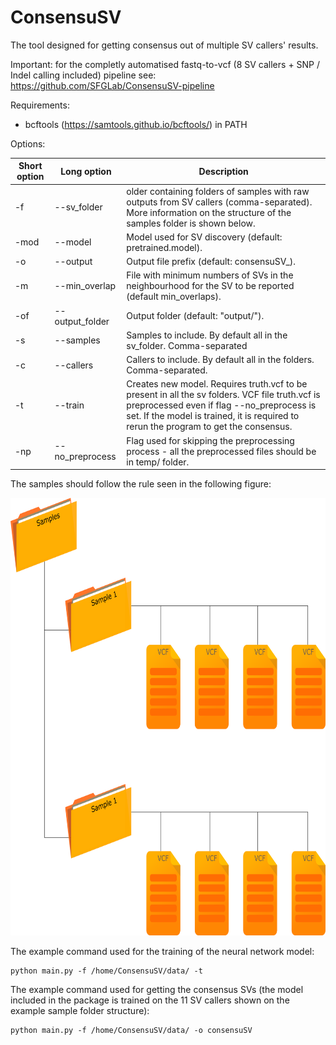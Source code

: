 # ConsensuSV
The tool designed for getting consensus out of multiple SV callers' results.

Important: for the completly automatised fastq-to-vcf (8 SV callers + SNP / Indel calling included) pipeline see: https://github.com/SFGLab/ConsensuSV-pipeline

Requirements:
* bcftools (https://samtools.github.io/bcftools/) in PATH

Options:

Short option | Long option | Description
-------------- | --------------- | ---------------
-f | --sv_folder | older containing folders of samples with raw outputs from SV callers (comma-separated). More information on the structure of the samples folder is shown below.
-mod | --model | Model used for SV discovery (default: pretrained.model).
-o | --output | Output file prefix (default: consensuSV_).
-m | --min_overlap | File with minimum numbers of SVs in the neighbourhood for the SV to be reported (default min_overlaps).
-of | --output_folder | Output folder (default: "output/").
-s | --samples | Samples to include. By default all in the sv_folder. Comma-separated
-c | --callers | Callers to include. By default all in the folders. Comma-separated.
-t | --train | Creates new model. Requires truth.vcf to be present in all the sv folders. VCF file truth.vcf is preprocessed even if flag --no_preprocess is set. If the model is trained, it is required to rerun the program to get the consensus.
-np | --no_preprocess | Flag used for skipping the preprocessing process - all the preprocessed files should be in temp/ folder.

The samples should follow the rule seen in the following figure:
<p align="center">
<img src="https://github.com/MateuszChilinski/ConsensuSV/blob/master/sample_folder_example.png" width="700" height="700" />
</p>
The example command used for the training of the neural network model:

```shell
python main.py -f /home/ConsensuSV/data/ -t
```
The example command used for getting the consensus SVs (the model included in the package is trained on the 11 SV callers shown on the example sample folder structure):
```shell
python main.py -f /home/ConsensuSV/data/ -o consensuSV
```
